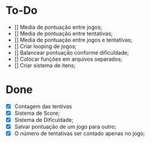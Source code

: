 # To-Do
- [] Media de pontuação entre jogos;
- [] Media de pontuação entre tentativas;
- [] Media de pontuação entre jogos e tentativas;
- [] Criar looping de jogos;
- [] Balancear pontuação conforme dificuldade;
- [] Colocar funções em arquivos separados;
- [] Criar sistema de itens;


# Done
- [x] Contagem das tentivas
- [x] Sistema de Score;
- [x] Sistema de Dificuldade;
- [x] Salvar pontuação de um jogo para outro;
- [x] O número de tentativas ser contado apenas no jogo;